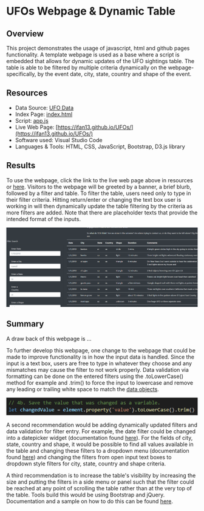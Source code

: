 # UFOs Webpage & Dynamic Table

## Overview

This project demonstrates the usage of javascript, html and github pages functionality. A template webpage is used as a base where a script is embedded that allows for dynamic updates of the UFO sightings table. The table is able to be filtered by multiple criteria dynamically on the webpage- specifically, by the event date, city, state, country and shape of the event.

## Resources

* Data Source: [UFO Data](/static/js/data.js)
* Index Page: [index.html](index.html)
* Script: [app.js](/static/js/ufo_starterCode.js)
* Live Web Page: [https://ifan13.github.io/UFOs/](https://ifan13.github.io/UFOs/)
* Software used: Visual Studio Code
* Languages & Tools: HTML, CSS, JavaScript, Bootstrap, D3.js library

## Results

To use the webpage, click the link to the live web page above in resources or [here](https://ifan13.gihub.io/UFOs/). Visitors to the webpage will be greeted by a banner, a brief blurb, followed by a filter and table. To filter the table, users need only to type in their filter criteria. Hitting return/enter or changing the text box user is working in will then dynamically update the table filtering by the criteria as more filters are added. Note that there are placeholder texts that provide the intended format of the inputs.

![animated_gif_filter](/Resources/filter_table.gif)

## Summary

A draw back of this webpage is ...

To further develop this webpage, one change to the webpage that could be made to improve functionality is in how the input data is handled. Since the input is a text box, users are free to type in whatever they choose and any mismatches may cause the filter to not work properly. Data validation via formatting can be done on the entered filters using the .toLowerCase() method for example and .trim() to force the input to lowercase and remove any leading or trailing white space to match the [data objects](/static/js/data.js).

![string_validation](/Resources/data_validation_by_string_manip.png)

A second recommendation would be adding dynamically updated filters and data validation for filter entry. For example, the date filter could be changed into a datepicker widget (documentation found [here](https://bootstrap-datepicker.readthedocs.io/en/latest/)). For the fields of city, state, country and shape, it would be possible to find all values available in the table and changing these filters to a dropdown menu (documentation found [here](https://getbootstrap.com/docs/5.0/components/dropdowns/)) and changing the filters from open input text boxes to dropdown style filters for city, state, country and shape criteria.

A third recommendation is to increase the table's visibility by increasing the size and putting the filters in a side menu or panel such that the filter could be reached at any point of scrolling the table rather than at the very top of the table. Tools build this would be using Bootstrap and jQuery. Documentation and a sample on how to do this can be found [here](https://www.jqueryscript.net/menu/Sliding-Side-Menu-Panel-with-jQuery-Bootstrap-BootSideMenu.html).
